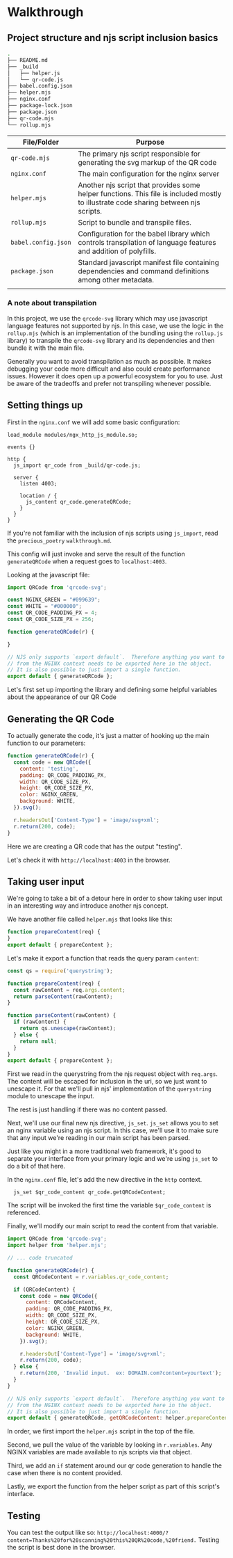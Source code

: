 # Walkthrough

## Project structure and njs script inclusion basics
```bash
.
├── README.md
├── _build
│   ├── helper.js
│   └── qr-code.js
├── babel.config.json
├── helper.mjs
├── nginx.conf
├── package-lock.json
├── package.json
├── qr-code.mjs
└── rollup.mjs
```

| File/Folder         | Purpose                                                                                                                              |
|---------------------|--------------------------------------------------------------------------------------------------------------------------------------|
| `qr-code.mjs`       | The primary njs script responsible for generating the svg markup of the QR code                                                      |
| `nginx.conf`        | The main configuration for the nginx server                                                                                          |
| `helper.mjs`        | Another njs script that provides some helper functions. This file is included mostly to illustrate code sharing between njs scripts. |
| `rollup.mjs`        | Script to bundle and transpile files.                                                                                                |
| `babel.config.json` | Configuration for the babel library which controls transpilation of language features and addition of polyfills.                     |
| `package.json`      | Standard javascript manifest file containing dependencies and command definitions among other metadata.                              |
|                     |                                                                                                                                      |
### A note about transpilation
In this project, we use the `qrcode-svg` library which may use javascript language features not supported by njs.
In this case, we use the logic in the `rollup.mjs` (which is an implementation of the bundling using the `rollup.js` library) to transpile the `qrcode-svg` library and its dependencies and then bundle it with the main file.

Generally you want to avoid transpilation as much as possible. It makes debugging your code more difficult and also could create performance issues.  However it does open up a powerful ecosystem for you to use.  Just be aware of the tradeoffs and prefer not transpiling whenever possible.

## Setting things up
First in the `nginx.conf` we will add some basic configuration:
```nginx
load_module modules/ngx_http_js_module.so;

events {}

http {
  js_import qr_code from _build/qr-code.js;

  server {
    listen 4003;

    location / {
      js_content qr_code.generateQRCode;
    }
  }
}
```
If you're not familiar with the inclusion of njs scripts using `js_import`, read the `precious_poetry` `walkthrough.md`.

This config will just invoke and serve the result of the function `generateQRCode` when a request goes to `localhost:4003`.

Looking at the javascript file:
```javascript
import QRCode from 'qrcode-svg';

const NGINX_GREEN = "#099639";
const WHITE = "#000000";
const QR_CODE_PADDING_PX = 4;
const QR_CODE_SIZE_PX = 256;

function generateQRCode(r) {

}

// NJS only supports `export default`.  Therefore anything you want to call
// from the NGINX context needs to be exported here in the object.
// It is also possible to just import a single function.
export default { generateQRCode };
```

Let's first set up importing the library and defining some helpful variables about the appearance of our QR Code

## Generating the QR Code
To actually generate the code, it's just a matter of hooking up the main function to our parameters:
```javascript
function generateQRCode(r) {
  const code = new QRCode({
    content: 'testing',
    padding: QR_CODE_PADDING_PX,
    width: QR_CODE_SIZE_PX,
    height: QR_CODE_SIZE_PX,
    color: NGINX_GREEN,
    background: WHITE,
  }).svg();

  r.headersOut['Content-Type'] = 'image/svg+xml';
  r.return(200, code);
}
```

Here we are creating a QR code that has the output "testing".

Let's check it with `http://localhost:4003` in the browser.

## Taking user input
We're going to take a bit of a detour here in order to show taking user input in an interesting way and introduce another njs concept.

We have another file called `helper.mjs` that looks like this:
```javascript
function prepareContent(req) {
}
export default { prepareContent };
```

Let's make it export a function that reads the query param `content`:

```javascript
const qs = require('querystring');

function prepareContent(req) {
  const rawContent = req.args.content;
  return parseContent(rawContent);
}

function parseContent(rawContent) {
  if (rawContent) {
    return qs.unescape(rawContent);
  } else {
    return null;
  }
}
export default { prepareContent };
```

First we read in the querystring from the njs request object with `req.args`.  The content will be escaped for inclusion in the uri, so we just want to unescape it.  For that we'll pull in njs' implementation of the `querystring` module to unescape the input.

The rest is just handling if there was no content passed.

Next, we'll use our final new njs directive, `js_set`.  `js_set` allows you to set an nginx variable using an njs script.  In this case, we'll use it to make sure that any input we're reading in our main script has been parsed.

Just like you might in a more traditional web framework, it's good to separate your interface from your primary logic and we're using `js_set` to do a bit of that here.

In the `nginx.conf` file, let's add the new directive in the `http` context.
```nginx
  js_set $qr_code_content qr_code.getQRCodeContent;
```
The script will be invoked the first time the variable `$qr_code_content` is referenced.

Finally, we'll modify our main script to read the content from that variable.

```javascript
import QRCode from 'qrcode-svg';
import helper from 'helper.mjs';

// ... code truncated

function generateQRCode(r) {
  const QRCodeContent = r.variables.qr_code_content;

  if (QRCodeContent) {
    const code = new QRCode({
      content: QRCodeContent,
      padding: QR_CODE_PADDING_PX,
      width: QR_CODE_SIZE_PX,
      height: QR_CODE_SIZE_PX,
      color: NGINX_GREEN,
      background: WHITE,
    }).svg();

    r.headersOut['Content-Type'] = 'image/svg+xml';
    r.return(200, code);
  } else {
    r.return(200, 'Invalid input.  ex: DOMAIN.com?content=yourtext');
  }
}

// NJS only supports `export default`.  Therefore anything you want to call
// from the NGINX context needs to be exported here in the object.
// It is also possible to just import a single function.
export default { generateQRCode, getQRCodeContent: helper.prepareContent };
```

In order, we first import the `helper.mjs` script in the top of the file.

Second, we pull the value of the variable by looking in `r.variables`.  Any NGINX variables are made available to njs scripts via that object.

Third, we add an `if` statement around our qr code generation to handle the case when there is no content provided.

Lastly, we export the function from the helper script as part of this script's interface.

## Testing
You can test the output like so:
`http://localhost:4000/?content=Thanks%20for%20scanning%20this%20QR%20code,%20friend.`
Testing the script is best done in the browser.
